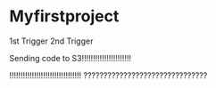 # Myfirstproject
1st Trigger 
2nd Trigger

Sending code to S3!!!!!!!!!!!!!!!!!!!!!!

!!!!!!!!!!!!!!!!!!!!!!!!!!!!!!!!
???????????????????????????????
